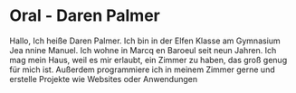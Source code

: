 # Oral - Daren Palmer

Hallo, Ich heiße Daren Palmer. Ich bin in der Elfen Klasse am Gymnasium Jea nnine Manuel. Ich wohne in Marcq en Baroeul seit neun Jahren. Ich mag mein Haus, weil es mir erlaubt, ein Zimmer zu haben, das groß genug für mich ist. Außerdem programmiere ich in meinem Zimmer gerne und erstelle Projekte wie Websites oder Anwendungen
<!--stackedit_data:
eyJoaXN0b3J5IjpbLTE2NTMzNDU3ODMsLTg2ODY2NzU0MywtMj
ExNjQyMTU3Nl19
-->